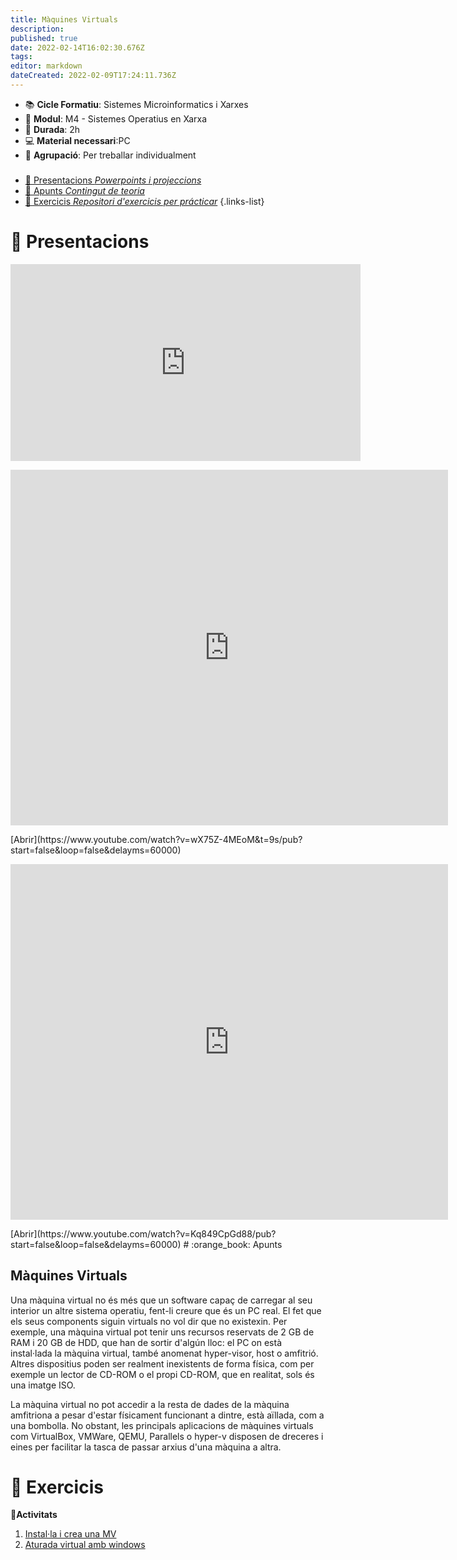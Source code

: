 ```yaml
---
title: Màquines Virtuals
description: 
published: true
date: 2022-02-14T16:02:30.676Z
tags: 
editor: markdown
dateCreated: 2022-02-09T17:24:11.736Z
---
```


- :books: **Cicle Formatiu**: Sistemes Microinformatics i Xarxes
- :notebook_with_decorative_cover: **Modul**: M4 - Sistemes Operatius en Xarxa
- :calendar: **Durada**: 2h
- :computer: **Material necessari**:PC
- :busts_in_silhouette: **Agrupació**: Per treballar individualment

###

- [:cinema: Presentacions *Powerpoints i projeccions*](#presentacions) 
- [:orange_book: Apunts *Contingut de teoria*](#apunts)
- [:pencil: Exercicis *Repositori d'exercicis per prácticar*](#exercicis)
{.links-list}

# :cinema: Presentacions
<iframe width="560" height="315"
src="https://www.youtube.com/watch?v=wX75Z-4MEoM" 
frameborder="0" 
allow="accelerometer; autoplay; encrypted-media; gyroscope; picture-in-picture" 
allowfullscreen></iframe>

<p align="center"><iframe src="https://www.youtube.com/watch?v=wX75Z-4MEoM&t=9s/embed?start=false&loop=false&delayms=3000" frameborder="0" width="700" height="569" allowfullscreen="true" mozallowfullscreen="true" webkitallowfullscreen="true"></iframe></p>
[Abrir](https://www.youtube.com/watch?v=wX75Z-4MEoM&t=9s/pub?start=false&loop=false&delayms=60000)

<p align="center"><iframe src="https://www.youtube.com/watch?v=Kq849CpGd88/embed?start=false&loop=false&delayms=3000" frameborder="0" width="700" height="569" allowfullscreen="true" mozallowfullscreen="true" webkitallowfullscreen="true"></iframe></p>
[Abrir](https://www.youtube.com/watch?v=Kq849CpGd88/pub?start=false&loop=false&delayms=60000)
# :orange_book: Apunts

## Màquines Virtuals

Una màquina virtual no és més que un software capaç de carregar al seu interior un altre sistema operatiu, fent-li creure que és un PC real.
El fet que els seus components siguin virtuals no vol dir que no existexin. Per exemple, una màquina virtual pot tenir uns recursos reservats de 2 GB de RAM i 20 GB de HDD, que han de sortir d'algún lloc: el PC on està instal·lada la màquina virtual, també anomenat hyper-visor, host o amfitrió. Altres dispositius poden ser realment inexistents de forma física, com per exemple un lector de CD-ROM o el propi CD-ROM, que en realitat, sols és una imatge ISO.

La màquina virtual no pot accedir a la resta de dades de la màquina amfitriona a pesar d'estar físicament funcionant a dintre, està aïllada, com a una bombolla. No obstant, les principals aplicacions de màquines virtuals com VirtualBox, VMWare, QEMU, Parallels o hyper-v disposen de dreceres i eines per facilitar la tasca de passar arxius d'una màquina a altra.



# :pencil: Exercicis
  **:thought_balloon:Activitats**
  
1. [Instal·la i crea una MV](VM)
2. [Aturada virtual amb windows](aturada)
